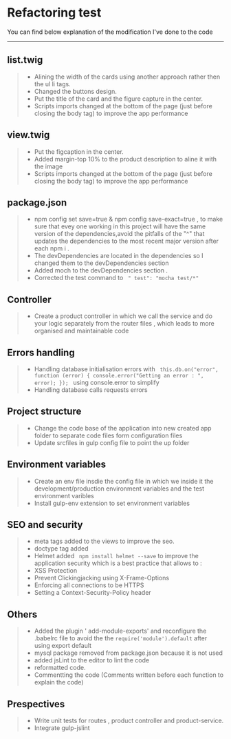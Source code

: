 Refactoring test
===================


You can find below explanation of the modification I've done to the code

----------


list.twig
-------------

> - Alining the width of the cards using another approach rather then the ul li tags.
> - Changed the buttons design.
> - Put the title of the card and the figure capture in the center.
> - Scripts imports changed at the bottom of the page (just before closing the  body tag) to improve the app performance

view.twig
-------------
> - Put the figcaption in the center.
> - Added margin-top 10% to the product description to aline it with the image
> - Scripts imports changed at the bottom of the page (just before closing the  body tag) to improve the app performance

package.json
-------------
> - npm config set save=true & npm config save-exact=true , to make sure that evey one working in this project will have the same version of the dependencies,avoid the pitfalls of the "^" that updates the dependencies to the most recent major version after each npm i .
> - The devDependencies are located in the dependencies so I changed them to the devDependencies section
> - Added moch to the devDependencies section .
> - Corrected the test command to   ``` " test": "mocha test/*"```

Controller
-------------
> - Create a product controller in which we call the service and do your logic separately from the router files , which leads to more organised and maintainable code

Errors handling
-------------

> - Handling database initialisation errors with ```  this.db.on("error", function (error) {
            console.error("Getting an error : ", error);
        });  ``` 
       using console.error to simplify
> - Handling database calls requests errors

Project structure
-------------

> - Change the code base of the application into new created app folder to separate code files form configuration files
> - Update srcfiles in gulp config file to point the up folder


Environment variables
-------------
>- Create an env file insdie the config file in which we inside it the development/production environment variables and the test environment varibles
> - Install gulp-env extension to set environment variables

SEO and security
-------------
> - meta tags added to the views to improve the seo.
> -  doctype tag added
> - Helmet added  ```  npm install helmet --save ```  to improve the application security which is a best practice that allows to : 
>  - XSS Protection
>  - Prevent Clickingjacking using X-Frame-Options
>  - Enforcing all connections to be HTTPS
>  - Setting a Context-Security-Policy header


Others
-------------
> - Added the plugin ' add-module-exports' and reconfigure the .babelrc file to avoid the  the ``` require('module').default ``` after using export default
> - mysql package removed from package.json because it is not used
> - added jsLint to the editor to lint the code
> -  reformatted code.
> - Commentting the code (Comments written before each function  to explain the code)

Prespectives
-------------

> - Write unit tests for routes , product controller and product-service.
> - Integrate gulp-jslint

